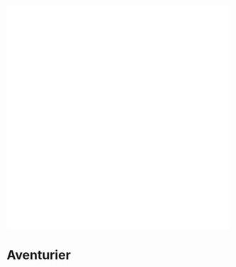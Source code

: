 <div class="icon-container">
  <img src="../_media/metiers/Aventurier.png" alt="Aventurier" class="icon-title" data-no-zoom />

# Aventurier <!-- {docsify-ignore} -->

</div>